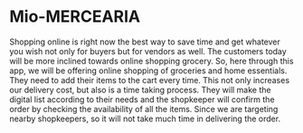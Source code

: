 # Mio-MERCEARIA
Shopping online is right now the best way to save time and get whatever you wish not only for buyers but for vendors as well. The customers today will be more inclined towards online shopping grocery. So, here through this app, we will be offering online shopping of groceries and home essentials. They need to add their items to the cart every time. This not only increases our delivery cost, but also is a time taking process. They will make the digital list according to their needs and the shopkeeper will confirm the order by checking the availability of all the items. Since we are targeting nearby shopkeepers, so it will not take much time in delivering the order.
